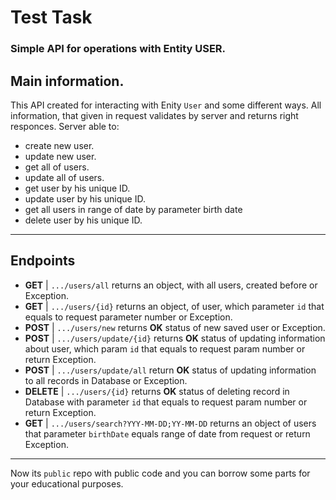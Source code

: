 # Test Task
### Simple API for operations with Entity USER.

## Main information.
This API created for interacting with Enity `User` and some different ways.
All information, that given in request validates by server and returns right responces.
Server able to:
- create new user.
- update new user.
- get all of users.
- update all of users.
- get user by his unique ID.
- update user by his unique ID.
- get all users in range of date by parameter birth date
- delete user by his unique ID.

---
## Endpoints
- **GET** |  `.../users/all` returns an object, with all users, created before or Exception.
- **GET** |  `.../users/{id}` returns an object, of user, which parameter `id` that equals to request parameter number or Exception.
- **POST** |  `.../users/new` returns **OK** status of new saved user or Exception.
- **POST** |  `.../users/update/{id}` returns **OK** status of updating information about user, which param `id` that equals to request param number or return Exception.
- **POST** |  `.../users/update/all` return **OK** status of updating information to all records in Database or Exception.
- **DELETE** | `.../users/{id}` returns **OK** status of deleting record in Database with parameter `id` that equals to request param number or return Exception.
- **GET** | `.../users/search?YYY-MM-DD;YY-MM-DD` returns an object of users that parameter `birthDate` equals range of date from request or return Exception.
---
Now its `public` repo with public code and you can borrow some parts for your educational purposes.
